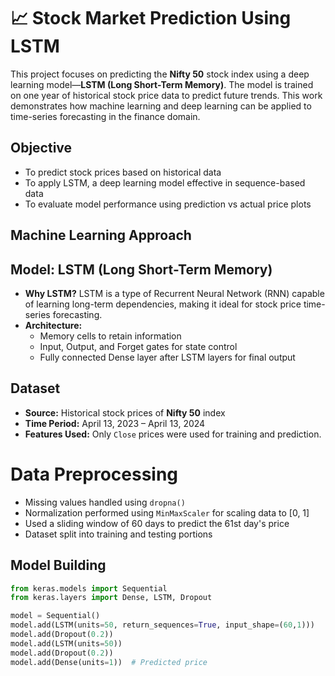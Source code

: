 # 📈 Stock Market Prediction Using LSTM

This project focuses on predicting the **Nifty 50** stock index using a deep learning model—**LSTM (Long Short-Term Memory)**. The model is trained on one year of historical stock price data to predict future trends. This work demonstrates how machine learning and deep learning can be applied to time-series forecasting in the finance domain.

##  Objective
- To predict stock prices based on historical data
- To apply LSTM, a deep learning model effective in sequence-based data
- To evaluate model performance using prediction vs actual price plots

## Machine Learning Approach

## Model: LSTM (Long Short-Term Memory)

- **Why LSTM?** LSTM is a type of Recurrent Neural Network (RNN) capable of learning long-term dependencies, making it ideal for stock price time-series forecasting.
- **Architecture:**
  - Memory cells to retain information
  - Input, Output, and Forget gates for state control
  - Fully connected Dense layer after LSTM layers for final output

## Dataset
- **Source:** Historical stock prices of **Nifty 50** index
- **Time Period:** April 13, 2023 – April 13, 2024
- **Features Used:** Only `Close` prices were used for training and prediction.

# Data Preprocessing
- Missing values handled using `dropna()`
- Normalization performed using `MinMaxScaler` for scaling data to [0, 1]
- Used a sliding window of 60 days to predict the 61st day's price
- Dataset split into training and testing portions

##  Model Building
```python
from keras.models import Sequential
from keras.layers import Dense, LSTM, Dropout

model = Sequential()
model.add(LSTM(units=50, return_sequences=True, input_shape=(60,1)))
model.add(Dropout(0.2))
model.add(LSTM(units=50))
model.add(Dropout(0.2))
model.add(Dense(units=1))  # Predicted price

